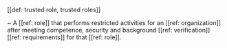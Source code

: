 [[def: trusted role, trusted roles]]

~ A [[ref: role]] that performs restricted activities for an [[ref: organization]] after meeting competence, security and background [[ref: verification]] [[ref: requirements]] for that [[ref: role]].
